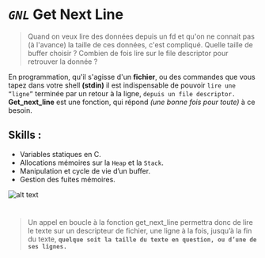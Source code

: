 # *`GNL`* Get Next Line 

> Quand on veux lire des données depuis un fd et qu'on ne connait pas (à l'avance) la taille de ces données, c'est compliqué. 
> Quelle taille de buffer choisir ? Combien de fois lire sur le file descriptor pour retrouver la donnée ?


En programmation, qu'il s'agisse d'un **fichier**, ou des commandes que vous tapez dans votre shell **(stdin)**
il est indispensable de pouvoir `lire une “ligne”` terminée par un retour à la ligne, `depuis un file descriptor.`
**Get_next_line** est une fonction, qui répond *(une bonne fois pour toute)* à ce besoin.


## Skills :
* Variables statiques en C.
* Allocations mémoires sur la `Heap` et la `Stack`.
* Manipulation et cycle de vie d’un buffer.
* Gestion des fuites mémoires.

![alt text](https://github.com/mayer-overflow/get_next_line/blob/master/no_memory_leak.png "Pas de leak mémoire en sortie.")
#

> Un appel en boucle à la fonction get_next_line permettra donc de lire le
texte sur un descripteur de fichier, une ligne à la fois, jusqu’à la fin du
texte, **`quelque soit la taille du texte en question, ou d’une de ses lignes.`**



